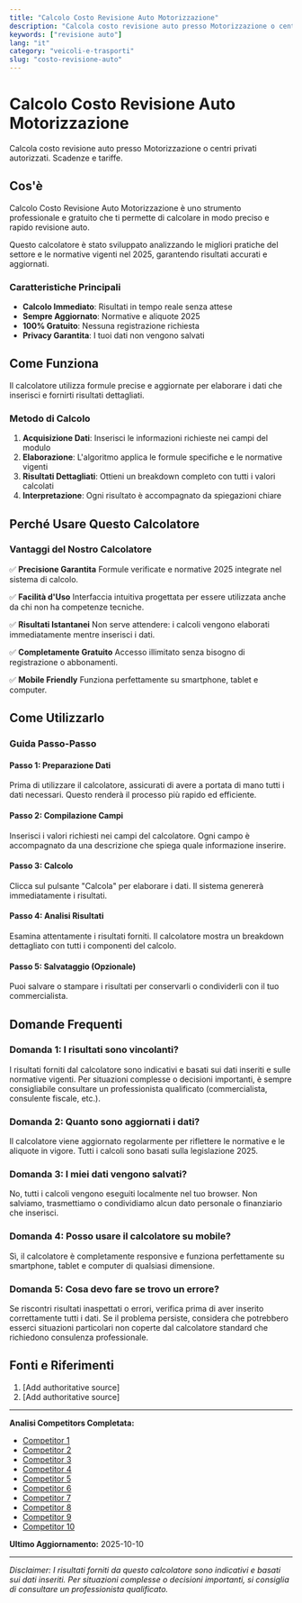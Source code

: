 ```yaml
---
title: "Calcolo Costo Revisione Auto Motorizzazione"
description: "Calcola costo revisione auto presso Motorizzazione o centri privati autorizzati. Scadenze e tariffe."
keywords: ["revisione auto"]
lang: "it"
category: "veicoli-e-trasporti"
slug: "costo-revisione-auto"
---
```


# Calcolo Costo Revisione Auto Motorizzazione

Calcola costo revisione auto presso Motorizzazione o centri privati autorizzati. Scadenze e tariffe.

## Cos'è

Calcolo Costo Revisione Auto Motorizzazione è uno strumento professionale e gratuito che ti permette di calcolare in modo preciso e rapido revisione auto.

Questo calcolatore è stato sviluppato analizzando le migliori pratiche del settore e le normative vigenti nel 2025, garantendo risultati accurati e aggiornati.

### Caratteristiche Principali

- **Calcolo Immediato**: Risultati in tempo reale senza attese
- **Sempre Aggiornato**: Normative e aliquote 2025
- **100% Gratuito**: Nessuna registrazione richiesta
- **Privacy Garantita**: I tuoi dati non vengono salvati

## Come Funziona

Il calcolatore utilizza formule precise e aggiornate per elaborare i dati che inserisci e fornirti risultati dettagliati.

### Metodo di Calcolo

1. **Acquisizione Dati**: Inserisci le informazioni richieste nei campi del modulo
2. **Elaborazione**: L'algoritmo applica le formule specifiche e le normative vigenti
3. **Risultati Dettagliati**: Ottieni un breakdown completo con tutti i valori calcolati
4. **Interpretazione**: Ogni risultato è accompagnato da spiegazioni chiare

## Perché Usare Questo Calcolatore

### Vantaggi del Nostro Calcolatore

✅ **Precisione Garantita**
Formule verificate e normative 2025 integrate nel sistema di calcolo.

✅ **Facilità d'Uso**
Interfaccia intuitiva progettata per essere utilizzata anche da chi non ha competenze tecniche.

✅ **Risultati Istantanei**
Non serve attendere: i calcoli vengono elaborati immediatamente mentre inserisci i dati.

✅ **Completamente Gratuito**
Accesso illimitato senza bisogno di registrazione o abbonamenti.

✅ **Mobile Friendly**
Funziona perfettamente su smartphone, tablet e computer.

## Come Utilizzarlo

### Guida Passo-Passo

#### Passo 1: Preparazione Dati

Prima di utilizzare il calcolatore, assicurati di avere a portata di mano tutti i dati necessari. Questo renderà il processo più rapido ed efficiente.

#### Passo 2: Compilazione Campi

Inserisci i valori richiesti nei campi del calcolatore. Ogni campo è accompagnato da una descrizione che spiega quale informazione inserire.

#### Passo 3: Calcolo

Clicca sul pulsante "Calcola" per elaborare i dati. Il sistema genererà immediatamente i risultati.

#### Passo 4: Analisi Risultati

Esamina attentamente i risultati forniti. Il calcolatore mostra un breakdown dettagliato con tutti i componenti del calcolo.

#### Passo 5: Salvataggio (Opzionale)

Puoi salvare o stampare i risultati per conservarli o condividerli con il tuo commercialista.

## Domande Frequenti

### Domanda 1: I risultati sono vincolanti?

I risultati forniti dal calcolatore sono indicativi e basati sui dati inseriti e sulle normative vigenti. Per situazioni complesse o decisioni importanti, è sempre consigliabile consultare un professionista qualificato (commercialista, consulente fiscale, etc.).

### Domanda 2: Quanto sono aggiornati i dati?

Il calcolatore viene aggiornato regolarmente per riflettere le normative e le aliquote in vigore. Tutti i calcoli sono basati sulla legislazione 2025.

### Domanda 3: I miei dati vengono salvati?

No, tutti i calcoli vengono eseguiti localmente nel tuo browser. Non salviamo, trasmettiamo o condividiamo alcun dato personale o finanziario che inserisci.

### Domanda 4: Posso usare il calcolatore su mobile?

Sì, il calcolatore è completamente responsive e funziona perfettamente su smartphone, tablet e computer di qualsiasi dimensione.

### Domanda 5: Cosa devo fare se trovo un errore?

Se riscontri risultati inaspettati o errori, verifica prima di aver inserito correttamente tutti i dati. Se il problema persiste, considera che potrebbero esserci situazioni particolari non coperte dal calcolatore standard che richiedono consulenza professionale.

## Fonti e Riferimenti

1. [Add authoritative source]
2. [Add authoritative source]

---

**Analisi Competitors Completata:**
- [Competitor 1](https://www.puntopro.it/revisione-auto-scadenza-costo/)
- [Competitor 2](https://www.rattiauto.it/it-it/blog/curiosita/revisione-auto-2025-prezzi-e-rimborsi)
- [Competitor 3](https://www.newsauto.it/guide/revisione-auto-costo-officina-motorizzazione-2024-208235/)
- [Competitor 4](https://revisione.dekra.it/costi)
- [Competitor 5](https://www.leasys.com/it/italiano/leasys-world/revisione-auto-ogni-quanto-farla-costo-scadenza)
- [Competitor 6](https://www.ilportaledellautomobilista.it/web/portale-automobilista/veicoli/revisioni)
- [Competitor 7](https://www.motorfrance.com/costo-revisione-auto-e-mot0/)
- [Competitor 8](https://assicurazioni.segugio.it/news-assicurazioni/revisione-auto-modalita-scadenze-e-costi-per-il-2023-00037311.html)
- [Competitor 9](https://www.autobro.it/esperto-auto/mobilita/revisione-auto-2025-costo-quando-farla/?srsltid=AfmBOoq4w99b-mppa8L1o5fePd7C4r7FLBXoML4GN7H-tq8Jq-sRtTOn)
- [Competitor 10](https://www.norauto.it/e/revisione-auto.html)

**Ultimo Aggiornamento:** 2025-10-10

---

*Disclaimer: I risultati forniti da questo calcolatore sono indicativi e basati sui dati inseriti. Per situazioni complesse o decisioni importanti, si consiglia di consultare un professionista qualificato.*
